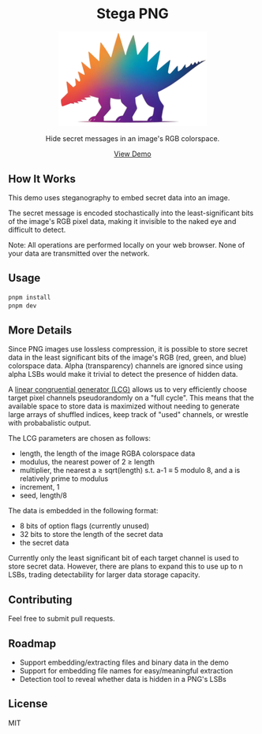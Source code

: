 <h1 align="center">Stega PNG</h1>

<p align="center">
  <a href="https://stegapng.netlify.app/">
    <img src="https://github.com/jchook/stega/blob/main/packages/web/public/stega-nobg.png?raw=true" width="300" />
  </a>
</p>

<p align="center">
  Hide secret messages in an image's RGB colorspace.
</p>

<p align="center">
  <a href="https://stegapng.netlify.app/">View Demo</a>
</p>


How It Works
------------

This demo uses steganography to embed secret data into an image.

The secret message is encoded stochastically into the least-significant bits of the image's RGB pixel data, making it invisible to the naked eye and difficult to detect.

Note: All operations are performed locally on your web browser. None of your data are transmitted over the network.


Usage
-----

```sh
pnpm install
pnpm dev
```


More Details
------------

Since PNG images use lossless compression, it is possible to store secret data
in the least significant bits of the image's RGB (red, green, and blue) colorspace data. Alpha (transparency) channels are ignored since using alpha LSBs would make it trivial to detect the presence of hidden data.

A [linear congruential generator (LCG)](https://en.wikipedia.org/wiki/Linear_congruential_generator) allows us to very efficiently choose target pixel channels pseudorandomly on a "full cycle". This means that the available space to store data is maximized without needing to generate large arrays of shuffled indices, keep track of "used" channels, or wrestle with probabalistic output.

The LCG parameters are chosen as follows:

- length, the length of the image RGBA colorspace data
- modulus, the nearest power of 2 ≥ length
- multiplier, the nearest a ≥ sqrt(length) s.t. a-1 ≡ 5 modulo 8, and a is relatively prime to modulus
- increment, 1
- seed, length/8

The data is embedded in the following format:

- 8 bits of option flags (currently unused)
- 32 bits to store the length of the secret data
- the secret data

Currently only the least significant bit of each target channel is used to store secret data. However, there are plans to expand this to use up to n LSBs, trading detectability for larger data storage capacity.


Contributing
------------

Feel free to submit pull requests.


Roadmap
-------

- Support embedding/extracting files and binary data in the demo
- Support for embedding file names for easy/meaningful extraction
- Detection tool to reveal whether data is hidden in a PNG's LSBs


License
-------

MIT
